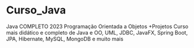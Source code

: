 # Curso_Java
Java COMPLETO 2023 Programação Orientada a Objetos +Projetos Curso mais didático e completo de Java e OO, UML, JDBC, JavaFX, Spring Boot, JPA, Hibernate, MySQL, MongoDB e muito mais
